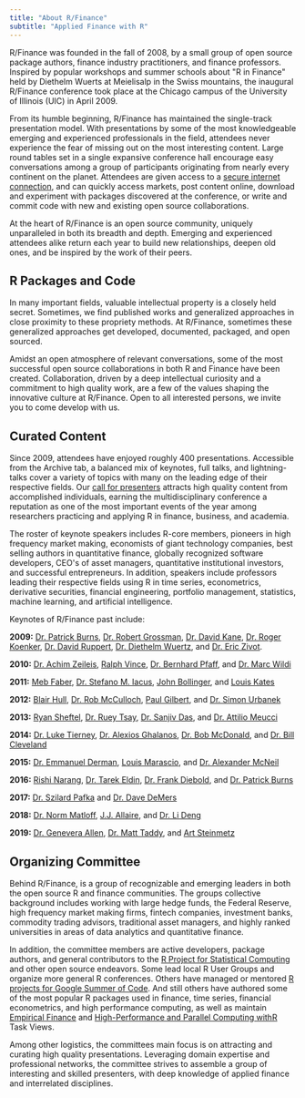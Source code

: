 ```yaml
---
title: "About R/Finance"
subtitle: "Applied Finance with R"
---
```


R/Finance was founded in the fall of 2008, by a small group of open source 
package authors, finance industry practitioners, and finance professors. 
Inspired by popular workshops and summer schools about "R in Finance" held by 
Diethelm Wuerts at Meielisalp in the Swiss mountains, the inaugural R/Finance 
conference took place at the Chicago campus of the University of Illinois (UIC) 
in April 2009. 

From its humble beginning, R/Finance has maintained the single-track 
presentation model. With presentations by some of the most knowledgeable 
emerging and experienced professionals in the field, attendees never experience 
the fear of missing out on the most interesting content. Large round tables set 
in a single expansive conference hall encourage easy conversations among a group 
of participants originating from nearly every continent on the planet. Attendees
are given access to a [secure internet connection](https://accc.uic.edu/services/infrastructure/network/wireless/), 
and can quickly access markets, post content online, download and experiment 
with packages discovered at the conference, or write and commit code with new 
and existing open source collaborations.

At the heart of R/Finance is an open source community, uniquely unparalleled in 
both its breadth and depth. Emerging and experienced attendees alike return each 
year to build new relationships, deepen old ones, and be inspired by the
work of their peers. 

## R Packages and Code

In many important fields, valuable intellectual property is a closely held 
secret. Sometimes, we find published works and generalized approaches in close
proximity to these propriety methods. At R/Finance, sometimes these generalized 
approaches get developed, documented, packaged, and open sourced. 

Amidst an open atmosphere of relevant conversations, some of the most 
successful open source collaborations in both R and Finance have been 
created. Collaboration, driven by a deep intellectual curiosity and a commitment 
to high quality work, are a few of the values shaping the innovative culture at 
R/Finance. Open to all interested persons, we invite you to come develop with us.

## Curated Content  

Since 2009, attendees have enjoyed roughly 400 presentations. Accessible from 
the Archive tab, a balanced mix of keynotes, full talks, and lightning-talks 
cover a variety of topics with many on the leading edge of their respective 
fields. Our [call for presenters](https://www.rinfinance.com/cfp/) attracts high 
quality content from accomplished individuals, earning the multidisciplinary 
conference a reputation as one of the most important events of the year among 
researchers practicing and applying R in finance, business, and academia.

The roster of keynote speakers includes R-core members, pioneers in high 
frequency market making, economists of giant technology companies, best 
selling authors in quantitative finance, globally recognized software 
developers, CEO's of asset managers, quantitative institutional investors, 
and successful entrepreneurs. In addition, speakers include professors leading 
their respective fields using R in time series, econometrics, derivative 
securities, financial engineering, portfolio management, statistics, machine 
learning, and artificial intelligence.

Keynotes of R/Finance past include:

**2009:** [Dr. Patrick Burns](https://www.burns-stat.com/about-burns-statistics/), 
[Dr. Robert Grossman](http://rgrossman.com/about.html), 
[Dr. David Kane](https://www.davidkane.info/), 
[Dr. Roger Koenker](http://www.econ.uiuc.edu/~roger/), 
[Dr. David Ruppert](https://people.orie.cornell.edu/davidr/), 
[Dr. Diethelm Wuertz](https://comp.phys.ethz.ch/news-and-events/nc/2016/08/in-memoriam-diethelm-wuertz.html), 
and [Dr. Eric Zivot](https://faculty.washington.edu/ezivot/). 

**2010:** [Dr. Achim Zeileis](https://eeecon.uibk.ac.at/~zeileis/), 
[Ralph Vince](https://ralphvince.com/), 
[Dr. Bernhard Pfaff](https://www.linkedin.com/in/bernhard-pfaff-8337229/), 
and [Dr. Marc Wildi](https://www.zhaw.ch/en/about-us/person/wlmr/) 

**2011:** [Meb Faber](https://mebfaber.com/about/), 
[Dr. Stefano M. Iacus](https://datasciencelab.unimi.it/index.php/about-us/stefano-iacus/), 
[John Bollinger](https://www.bollingerbands.com/about-us), 
and [Louis Kates](https://www.researchgate.net/scientific-contributions/2020132547_Louis_Kates) 

**2012:** [Blair Hull](https://www.linkedin.com/in/blairhull/), 
[Dr. Rob McCulloch](https://stat.cornell.edu/cornell-day-statistics-2018/rob-mcculloch), 
[Paul Gilbert](https://www.rdocumentation.org/collaborators/name/Paul%20Gilbert), 
and [Dr. Simon Urbanek](https://urbanek.info/)

**2013:** [Ryan Sheftel](https://www.linkedin.com/in/ryansheftel/), 
[Dr. Ruey Tsay](https://www.chicagobooth.edu/faculty/directory/t/ruey-s-tsay), 
[Dr. Sanjiv Das](https://srdas.github.io/), 
and [Dr. Attilio Meucci](https://www.linkedin.com/in/attilio-meucci-72580013/)

**2014:** [Dr. Luke Tierney](https://stat.uiowa.edu/people/luke-tierney), 
[Dr. Alexios Ghalanos](https://www.linkedin.com/in/alexios-galanos-64309165/), 
[Dr. Bob McDonald](https://www.kellogg.northwestern.edu/faculty/directory/mcdonald_robert.aspx), 
and [Dr. Bill Cleveland](https://www.stat.purdue.edu/~wsc/)  

**2015:** [Dr. Emmanuel Derman](https://ieor.columbia.edu/faculty/emanuel-derman), 
[Louis Marascio](https://www.linkedin.com/in/louismarascio/), 
and [Dr. Alexander McNeil](https://www.qrmtutorial.org/8-about/35-alexander-j-mcneil)

**2016:** [Rishi Narang](https://www.thequantbook.com/about-the-author.html),
[Dr. Tarek Eldin](https://www.geodecapital.com/firm/team/investment-leadership), 
[Dr. Frank Diebold](https://fnce.wharton.upenn.edu/profile/fdiebold/), 
and [Dr. Patrick Burns](https://www.burns-stat.com/about-burns-statistics/)  

**2017:** [Dr. Szilard Pafka](https://www.linkedin.com/in/szilard/) 
and [Dr. Dave DeMers](https://www.linkedin.com/in/david-demers-3093a/)

**2018:** [Dr. Norm Matloff](https://faculty.engineering.ucdavis.edu/matloff/), 
[J.J. Allaire](https://www.linkedin.com/in/jjallaire/), 
and [Dr. Li Deng](https://www.ece.uw.edu/people/li-deng/)

**2019:** [Dr. Genevera Allen](https://eceweb.rice.edu/people/genevera-allen),
[Dr. Matt Taddy](https://www.linkedin.com/in/matt-taddy-433078137/), 
and [Art Steinmetz](https://www.linkedin.com/in/asteinmetz/) 


## Organizing Committee 

Behind R/Finance, is a group of recognizable and emerging leaders in both the 
open source R and finance communities. The groups collective background includes 
working with large hedge funds, the Federal Reserve, high frequency market 
making firms, fintech companies, investment banks, commodity 
trading advisors, traditional asset managers, and highly ranked 
universities in areas of data analytics and quantitative finance.

In addition, the committee members are active developers, package authors, and
general contributors to the 
[R Project for Statistical Computing](https://www.r-project.org/) and other open 
source endeavors. Some lead local R User Groups and organize more general R 
conferences. Others have managed or mentored 
[R projects for Google Summer of Code](https://github.com/rstats-gsoc/). And 
still others have authored some of the most popular R packages used in finance, 
time series, financial econometrics, and high performance computing, as well as 
maintain [Empirical Finance](https://cran.r-project.org/web/views/Finance.html)
and [High-Performance and Parallel Computing withR](https://cran.r-project.org/web/views/HighPerformanceComputing.html) 
Task Views.

Among other logistics, the committees main focus is on attracting and curating 
high quality presentations. Leveraging domain expertise and professional 
networks, the committee strives to assemble a group of interesting and skilled 
presenters, with deep knowledge of applied finance and interrelated disciplines.

